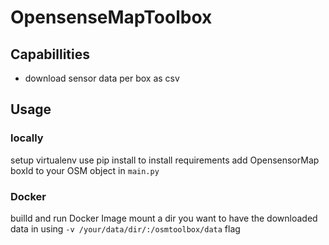 # OpensenseMapToolbox

## Capabillities
- download sensor data per box as csv

## Usage
### locally
setup virtualenv
use pip install to install requirements
add OpensensorMap boxId to your OSM object in `main.py`
### Docker
builld and run Docker Image
mount a dir you want to have the downloaded data in using `-v /your/data/dir/:/osmtoolbox/data` flag
